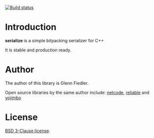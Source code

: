 [![Build status](https://github.com/mas-bandwidth/serialize/workflows/CI/badge.svg)](https://github.com/mas-bandwidth/serialize/actions?query=workflow%3ACI)

# Introduction

**serialize** is a simple bitpacking serializer for C++

It is stable and production ready.

# Author

The author of this library is Glenn Fiedler.

Open source libraries by the same author include: [netcode](https://github.com/mas-bandwidth/netcode), [reliable](https://github.com/mas-bandwidth/netcode) and [yojimbo](https://github.com/mas-bandwidth/yojimbo)

# License

[BSD 3-Clause license](https://opensource.org/licenses/BSD-3-Clause).
